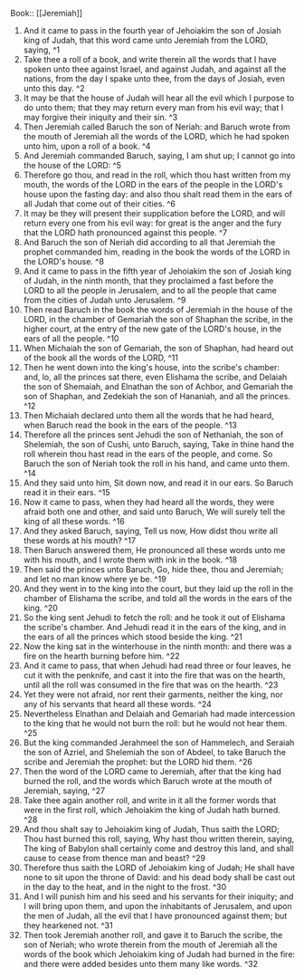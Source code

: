  Book:: [[Jeremiah]]
 1. And it came to pass in the fourth year of Jehoiakim the son of Josiah king of Judah, that this word came unto Jeremiah from the LORD, saying, ^1
 2. Take thee a roll of a book, and write therein all the words that I have spoken unto thee against Israel, and against Judah, and against all the nations, from the day I spake unto thee, from the days of Josiah, even unto this day. ^2
 3. It may be that the house of Judah will hear all the evil which I purpose to do unto them; that they may return every man from his evil way; that I may forgive their iniquity and their sin. ^3
 4. Then Jeremiah called Baruch the son of Neriah: and Baruch wrote from the mouth of Jeremiah all the words of the LORD, which he had spoken unto him, upon a roll of a book. ^4
 5. And Jeremiah commanded Baruch, saying, I am shut up; I cannot go into the house of the LORD: ^5
 6. Therefore go thou, and read in the roll, which thou hast written from my mouth, the words of the LORD in the ears of the people in the LORD's house upon the fasting day: and also thou shalt read them in the ears of all Judah that come out of their cities. ^6
 7. It may be they will present their supplication before the LORD, and will return every one from his evil way: for great is the anger and the fury that the LORD hath pronounced against this people. ^7
 8. And Baruch the son of Neriah did according to all that Jeremiah the prophet commanded him, reading in the book the words of the LORD in the LORD's house. ^8
 9. And it came to pass in the fifth year of Jehoiakim the son of Josiah king of Judah, in the ninth month, that they proclaimed a fast before the LORD to all the people in Jerusalem, and to all the people that came from the cities of Judah unto Jerusalem. ^9
 10. Then read Baruch in the book the words of Jeremiah in the house of the LORD, in the chamber of Gemariah the son of Shaphan the scribe, in the higher court, at the entry of the new gate of the LORD's house, in the ears of all the people. ^10
 11. When Michaiah the son of Gemariah, the son of Shaphan, had heard out of the book all the words of the LORD, ^11
 12. Then he went down into the king's house, into the scribe's chamber: and, lo, all the princes sat there, even Elishama the scribe, and Delaiah the son of Shemaiah, and Elnathan the son of Achbor, and Gemariah the son of Shaphan, and Zedekiah the son of Hananiah, and all the princes. ^12
 13. Then Michaiah declared unto them all the words that he had heard, when Baruch read the book in the ears of the people. ^13
 14. Therefore all the princes sent Jehudi the son of Nethaniah, the son of Shelemiah, the son of Cushi, unto Baruch, saying, Take in thine hand the roll wherein thou hast read in the ears of the people, and come. So Baruch the son of Neriah took the roll in his hand, and came unto them. ^14
 15. And they said unto him, Sit down now, and read it in our ears. So Baruch read it in their ears. ^15
 16. Now it came to pass, when they had heard all the words, they were afraid both one and other, and said unto Baruch, We will surely tell the king of all these words. ^16
 17. And they asked Baruch, saying, Tell us now, How didst thou write all these words at his mouth? ^17
 18. Then Baruch answered them, He pronounced all these words unto me with his mouth, and I wrote them with ink in the book. ^18
 19. Then said the princes unto Baruch, Go, hide thee, thou and Jeremiah; and let no man know where ye be. ^19
 20. And they went in to the king into the court, but they laid up the roll in the chamber of Elishama the scribe, and told all the words in the ears of the king. ^20
 21. So the king sent Jehudi to fetch the roll: and he took it out of Elishama the scribe's chamber. And Jehudi read it in the ears of the king, and in the ears of all the princes which stood beside the king. ^21
 22. Now the king sat in the winterhouse in the ninth month: and there was a fire on the hearth burning before him. ^22
 23. And it came to pass, that when Jehudi had read three or four leaves, he cut it with the penknife, and cast it into the fire that was on the hearth, until all the roll was consumed in the fire that was on the hearth. ^23
 24. Yet they were not afraid, nor rent their garments, neither the king, nor any of his servants that heard all these words. ^24
 25. Nevertheless Elnathan and Delaiah and Gemariah had made intercession to the king that he would not burn the roll: but he would not hear them. ^25
 26. But the king commanded Jerahmeel the son of Hammelech, and Seraiah the son of Azriel, and Shelemiah the son of Abdeel, to take Baruch the scribe and Jeremiah the prophet: but the LORD hid them. ^26
 27. Then the word of the LORD came to Jeremiah, after that the king had burned the roll, and the words which Baruch wrote at the mouth of Jeremiah, saying, ^27
 28. Take thee again another roll, and write in it all the former words that were in the first roll, which Jehoiakim the king of Judah hath burned. ^28
 29. And thou shalt say to Jehoiakim king of Judah, Thus saith the LORD; Thou hast burned this roll, saying, Why hast thou written therein, saying, The king of Babylon shall certainly come and destroy this land, and shall cause to cease from thence man and beast? ^29
 30. Therefore thus saith the LORD of Jehoiakim king of Judah; He shall have none to sit upon the throne of David: and his dead body shall be cast out in the day to the heat, and in the night to the frost. ^30
 31. And I will punish him and his seed and his servants for their iniquity; and I will bring upon them, and upon the inhabitants of Jerusalem, and upon the men of Judah, all the evil that I have pronounced against them; but they hearkened not. ^31
 32. Then took Jeremiah another roll, and gave it to Baruch the scribe, the son of Neriah; who wrote therein from the mouth of Jeremiah all the words of the book which Jehoiakim king of Judah had burned in the fire: and there were added besides unto them many like words. ^32
